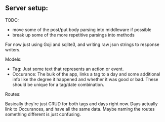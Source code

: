 Server setup:
--------------

TODO:

- move some of the post/put body parsing into middleware if possible
- break up some of the more repetitive parsings into methods

For now just using Goji and sqlite3, and writing raw json strings to response writers.

Models:

- Tag: Just some text that represents an action or event.
- Occurance: The bulk of the app, links a tag to a day and some additional
    info like the degree it happened and whether it was good or bad.
    These should be unique for a tag/date combination.

Routes:

Basically they're just CRUD for both tags and days right now.  Days actually link to
Occurances, and have all the same data.  Maybe naming the routes something different is
just confusing.
